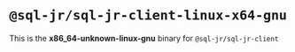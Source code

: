 # `@sql-jr/sql-jr-client-linux-x64-gnu`

This is the **x86_64-unknown-linux-gnu** binary for `@sql-jr/sql-jr-client`

